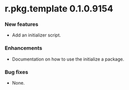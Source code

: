 # r.pkg.template 0.1.0.9154

### New features

* Add an initializer script.

### Enhancements

* Documentation on how to use the initialize a package.

### Bug fixes

* None.